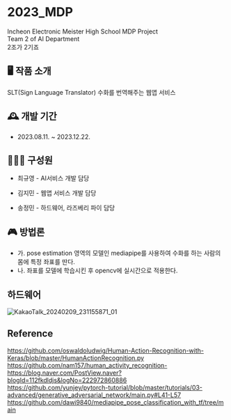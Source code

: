 # 2023_MDP
 Incheon Electronic Meister High School MDP Project\
 Team 2 of AI Department\
 2조가 2기죠

## 🖥 작품 소개
SLT(Sign Language Translator) 
수화를 번역해주는 웹앱 서비스

## 🕰 개발 기간
- 2023.08.11. ~ 2023.12.22.

## 👨‍👦‍👦 구성원
- 최규영 - AI서비스 개발 담당

- 김지민 - 웹앱 서비스 개발 담당

- 송정민 - 하드웨어, 라즈베리 파이 담당

## 🎮 방법론
- 가. pose estimation 영역의 모델인 mediapipe를 사용하여 수화를 하는 사람의 몸에 특정 좌표를 딴다.
- 나. 좌표를 모델에 학습시킨 후 opencv에 실시간으로 적용한다.

## 하드웨어

![KakaoTalk_20240209_231155871_01](https://github.com/Leegyu66/2023_MDP/assets/96297784/5648c54b-dd24-405a-b9dc-156fd8cd043d)



## Reference
https://github.com/oswaldoludwig/Human-Action-Recognition-with-Keras/blob/master/HumanActionRecognition.py \
https://github.com/nam157/human_activity_recognition- \
https://blog.naver.com/PostView.naver?blogId=112fkdldjs&logNo=222972860886 \
https://github.com/yunjey/pytorch-tutorial/blob/master/tutorials/03-advanced/generative_adversarial_network/main.py#L41-L57 \
https://github.com/dawi9840/mediapipe_pose_classification_with_tf/tree/main

